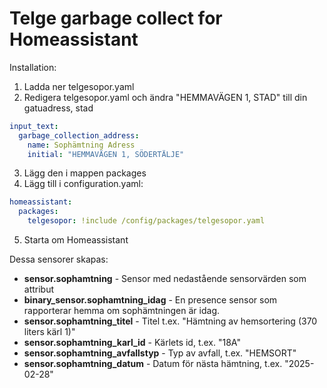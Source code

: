 # Telge garbage collect for Homeassistant

Installation:
1. Ladda ner telgesopor.yaml
2. Redigera telgesopor.yaml och ändra "HEMMAVÄGEN 1, STAD" till din gatuadress, stad
```yaml
input_text:
  garbage_collection_address:
    name: Sophämtning Adress
    initial: "HEMMAVÄGEN 1, SÖDERTÄLJE"
```
3. Lägg den i mappen packages
4. Lägg till i configuration.yaml:
```yaml
homeassistant:
  packages: 
    telgesopor: !include /config/packages/telgesopor.yaml
```
5. Starta om Homeassistant
   
Dessa sensorer skapas:
* **sensor.sophamtning** - Sensor med nedastående sensorvärden som attribut
* **binary_sensor.sophamtning_idag** - En presence sensor som rapporterar hemma om sophämtningen är idag.
* **sensor.sophamtning_titel** - Titel t.ex. "Hämtning av hemsortering (370 liters kärl 1)"
* **sensor.sophamtning_karl_id** - Kärlets id, t.ex. "18A"
* **sensor.sophamtning_avfallstyp** - Typ av avfall, t.ex. "HEMSORT"
* **sensor.sophamtning_datum** - Datum för nästa hämtning, t.ex. "2025-02-28"
